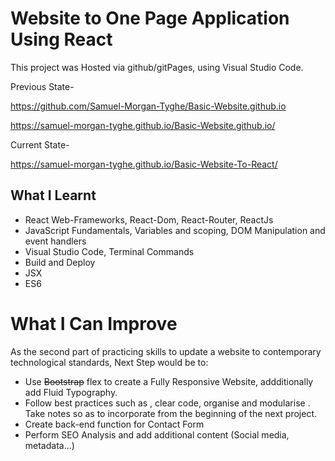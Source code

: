 # Website to One Page Application Using React
This project was Hosted via github/gitPages, using Visual Studio Code.

Previous State-

https://github.com/Samuel-Morgan-Tyghe/Basic-Website.github.io

https://samuel-morgan-tyghe.github.io/Basic-Website.github.io/

Current State-

https://samuel-morgan-tyghe.github.io/Basic-Website-To-React/

## What I Learnt
* React Web-Frameworks, React-Dom, React-Router, ReactJs
* JavaScript Fundamentals, Variables and scoping, DOM Manipulation and event handlers
* Visual Studio Code, Terminal Commands
* Build and Deploy
* JSX 
* ES6 

# What I Can Improve
As the second part of practicing skills to update a website to contemporary technological standards,
Next Step would be to:

* Use ~~Bootstrap~~ flex to create a Fully Responsive Website, addditionally add Fluid Typography.
* Follow best practices such as , clear code, organise and modularise . Take notes so as to incorporate from the beginning of the next project.
* Create back-end function for Contact Form
* Perform SEO Analysis and add additional content (Social media, metadata...)
